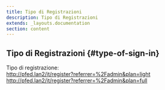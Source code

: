 ```yaml
---
title: Tipo di Registrazioni
description: Tipo di Registrazioni
extends: _layouts.documentation
section: content
---
```


## Tipo di Registrazioni {#type-of-sign-in}

Tipo di registrazione:  
http://pfed.lan2/it/register?referrer=%2Fadmin&plan=light
http://pfed.lan2/it/register?referrer=%2Fadmin&plan=full